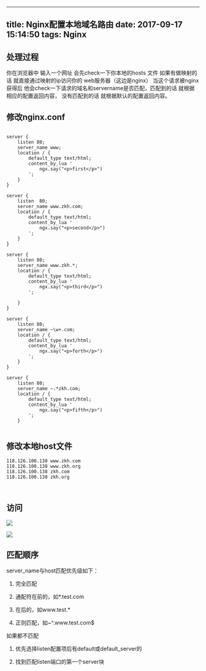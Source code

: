 
---
title: Nginx配置本地域名路由
date: 2017-09-17 15:14:50
tags: Nginx
---


## 处理过程


你在浏览器中 输入一个网址  会先check一下你本地的hosts 文件  如果有做映射的话 就直接通过映射的ip访问你的 web服务器（这边是nginx） 当这个请求被nginx 获得后  他会check一下请求的域名和servername是否匹配，匹配到的话 就根据相应的配置返回内容， 没有匹配到的话 就根据默认的配置返回内容。  

## 修改nginx.conf

```

server {
	listen 80;
	server_name www;
	location / {
		default_type text/html;
		content_by_lua '
			ngx.say("<p>first</p>")
		';
	}
}
 
server {
	listen  80;
	server_name www.zkh.com;
	location / {
		default_type text/html;
		content_by_lua '
			ngx.say("<p>second</p>")
		';        
	}
}
 
server {
	listen 80;
	server_name www.zkh.*;
	location / {
		default_type text/html;
		content_by_lua '
			ngx.say("<p>third</p>")
		';
 
	}
}
 
server {
	listen 80;
	server_name ~\w+.com;
	location / {
		default_type text/html;
		content_by_lua '
			ngx.say("<p>forth</p>")
		';        
	}
}
 
server {
	listen 80;
	server_name ~.*zkh.com;
	location / {
		default_type text/html;
		content_by_lua '
			ngx.say("<p>fifth</p>")
		';
	}


```


## 修改本地host文件

```
118.126.100.138 www.zkh.com
118.126.100.138 www.zkh.org
118.126.100.138 zkh.com
118.126.100.138 zkh.org



```


## 访问


![](https://img-blog.csdn.net/20181003105620903?watermark/2/text/aHR0cHM6Ly9ibG9nLmNzZG4ubmV0L0NoZW5nX0tvaHVp/font/5a6L5L2T/fontsize/400/fill/I0JBQkFCMA==/dissolve/70)

![](https://img-blog.csdn.net/20181003105644788?watermark/2/text/aHR0cHM6Ly9ibG9nLmNzZG4ubmV0L0NoZW5nX0tvaHVp/font/5a6L5L2T/fontsize/400/fill/I0JBQkFCMA==/dissolve/70)


## 匹配顺序
server_name与host匹配优先级如下：

1. 完全匹配

2. 通配符在前的，如*.test.com

3. 在后的，如www.test.*

4. 正则匹配，如~^\.www\.test\.com$

如果都不匹配

1. 优先选择listen配置项后有default或default_server的

2. 找到匹配listen端口的第一个server块

 
